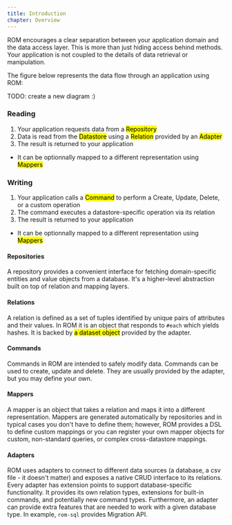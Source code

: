 ```yaml
---
title: Introduction
chapter: Overview
---
```


ROM encourages a clear separation between your application domain and the data
access layer. This is more than just hiding access behind methods. Your
application is not coupled to the details of data retrieval or manipulation.

The figure below represents the data flow through an application using ROM:

TODO: create a new diagram :)

### Reading

1. Your application requests data from a <mark>Repository</mark>
2. Data is read from the <mark>Datastore</mark> using a <mark>Relation</mark> provided by an <mark>Adapter</mark>
3. The result is returned to your application
  * It can be optionnally mapped to a different representation using <mark>Mappers</mark>

### Writing

1. Your application calls a <mark>Command</mark> to perform a Create, Update,
   Delete, or a custom operation
2. The command executes a datastore-specific operation via its relation
3. The result is returned to your application
  * It can be optionnally mapped to a different representation using <mark>Mappers</mark>

#### Repositories

A repository provides a convenient interface for fetching domain-specific
entities and value objects from a database. It's a higher-level abstraction
built on top of relation and mapping layers.

#### Relations

A relation is defined as a set of tuples identified by unique pairs of
attributes and their values. In ROM it is an object that responds to `#each`
which yields hashes. It is backed by <mark>a dataset object</mark> provided by
the adapter.

#### Commands

Commands in ROM are intended to safely modify data. Commands can be used to
create, update and delete. They are usually provided by the adapter, but you may
define your own.

#### Mappers

A mapper is an object that takes a relation and maps it into a different
representation. Mappers are generated automatically by repositories and in typical
cases you don't have to define them; however, ROM provides a DSL to define custom
mappings or you can register your own mapper objects for custom, non-standard
queries, or complex cross-datastore mappings.

#### Adapters

ROM uses adapters to connect to different data sources (a database, a csv file -
it doesn't matter) and exposes a native CRUD interface to its relations. Every
adapter has extension points to support database-specific functionality. It provides
its own relation types, extensions for built-in commands, and potentially new command
types. Furthermore, an adapter can provide extra features that are needed to work
with a given database type. In example, `rom-sql` provides Migration API.

